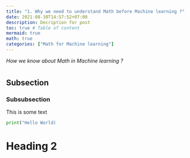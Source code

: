 ```yaml
---
title: "1. Why we need to understand Math before Machine learning ?"
date: 2021-08-30T14:57:52+07:00
description: Decription for post
toc: true # Table of content
mermaid: true
math: true
categories: ["Math for Machine learning"]
---
```


*How we know about Math in Machine learning ?*



# 

## Subsection 

### Subsubsection

This is some text

```python
print("Hello World)
```

# Heading 2


